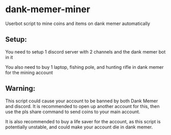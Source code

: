 # dank-memer-miner
Userbot script to mine coins and items on dank memer automatically

## Setup:
You need to setup 1 discord server with 2 channels and the dank memer bot in it

You also need to buy 1 laptop, fishing pole, and hunting rifle in dank memer for the mining account

## Warning:
This script could cause your account to be banned by both Dank Memer and discord. It is recommended to open up another account for this, then use the pls share command to send coins to your main account.

It is also recommended to buy a life saver for the account, as this script is potentially unstable, and could make your account die in dank memer.

